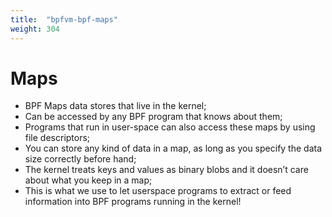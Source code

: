 ```yaml
---
title:  "bpfvm-bpf-maps"
weight: 304
---
```


# Maps

- BPF Maps data stores that live in the kernel;
- Can be accessed by any BPF program that knows about them;
- Programs that run in user-space can also access these maps by using file descriptors;
- You can store any kind of data in a map, as long as you specify the data size correctly before hand;
- The kernel treats keys and values as binary blobs and it doesn’t care about what you keep in a map;
- This is what we use to let userspace programs to extract or feed information into BPF programs running in the kernel!

